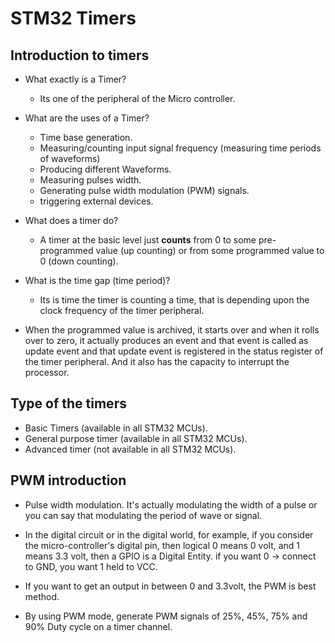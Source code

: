 # STM32 Timers

## Introduction to timers

- What exactly is a Timer?
  - Its one of the peripheral of the Micro controller.
- What are the uses of a Timer?
  - Time base generation.
  - Measuring/counting input signal frequency (measuring time periods of waveforms)
  - Producing different Waveforms.
  - Measuring pulses width.
  - Generating pulse width modulation (PWM) signals.
  - triggering external devices.
- What does a timer do?
  - A timer at the basic level just **counts** from 0 to some pre-programmed value (up counting) or from some programmed value to 0 (down counting).

- What is the time gap (time period)?
  - Its is time the timer is counting a time, that is depending upon the clock frequency of the timer peripheral.

- When the programmed value is archived, it starts over and when it rolls over to zero, it actually produces an event and that event is called as update event and that update event is registered in the status register of the timer peripheral. And it also has the capacity to interrupt the processor.

## Type of the timers

- Basic Timers (available in all STM32 MCUs).
- General purpose timer (available in all STM32 MCUs).
- Advanced timer (not available in all STM32 MCUs).

## PWM introduction

- Pulse width modulation. It's actually modulating the width of a pulse or you can say that modulating the period of wave or signal.

- In the digital circuit or in the digital world, for example, if you consider the micro-controller's digital pin, then logical 0 means 0 volt, and 1 means 3.3 volt, then a GPIO is a Digital Entity. if you want 0 -> connect to GND, you want 1 held to VCC.

- If you want to get an output in between 0 and 3.3volt, the PWM is best method.

- By using PWM mode, generate PWM signals of 25%, 45%, 75% and 90% Duty cycle on a timer channel.
